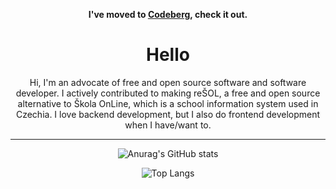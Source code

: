 <div align="center">

**I've moved to [Codeberg](https://codeberg.org/tomkoid), check it out.**

# Hello
 
Hi, I'm an advocate of free and open source software and software developer. I actively contributed to making reŠOL, a free and open source alternative to Škola OnLine, which is a school information system used in Czechia. I love backend development, but I also do frontend development when I have/want to.

---

![Anurag's GitHub stats](https://github-readme-stats.vercel.app/api?username=Tomkoid&show_icons=true&theme=aura_dark)

![Top Langs](https://github-readme-stats.vercel.app/api/top-langs/?username=Tomkoid&layout=compact&&bg_color=161f2b&text_color=bec1c4)

</div>
